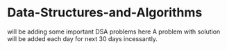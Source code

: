 # Data-Structures-and-Algorithms
will be adding some important DSA problems here 
A problem with solution will be added each day for next 30 days incessantly.

